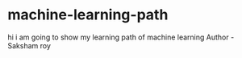 # machine-learning-path
hi i am going to show my learning path of machine learning
Author - Saksham roy
